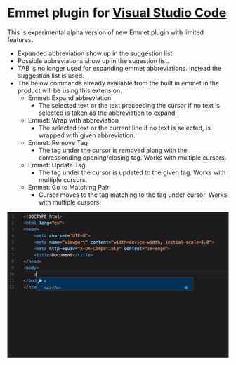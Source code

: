 # Emmet plugin for [Visual Studio Code](https://code.visualstudio.com)

This is experimental alpha version of new Emmet plugin with limited features. 

- Expanded abbreviation show up in the suggestion list.
- Possible abbreviations show up in the sugestion list.
- TAB is no longer used for expanding emmet abbreviations. Instead the suggestion list is used.
- The below commands already available from the built in emmet in the product will be using this extension.
    - Emmet: Expand abbreviation
        - The selected text or the text preceeding the cursor if no text is selected is taken as the abbreviation to expand.
    - Emmet: Wrap with abbreviation
        - The selected text or the current line if no text is selected, is wrapped with given abbreviation. 
    - Emmet: Remove Tag
        - The tag under the cursor is removed along with the corresponding opening/closing tag. Works with multiple cursors.
    - Emmet: Update Tag
        - The tag under the cursor is updated to the given tag. Works with multiple cursors.
    - Emmet: Go to Matching Pair
        - Cursor moves to the tag matching to the tag under cursor. Works with multiple cursors. 

![Emmet Completions](emmet.gif)


